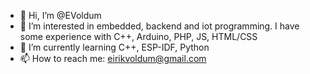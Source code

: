 - 👋 Hi, I’m @EVoldum
- 👀 I’m interested in embedded, backend and iot programming. I have some experience with C++, Arduino, PHP, JS, HTML/CSS
- 🌱 I’m currently learning C++, ESP-IDF, Python
- 📫 How to reach me: eirikvoldum@gmail.com

<!---
EVoldum/EVoldum is a ✨ special ✨ repository because its `README.md` (this file) appears on your GitHub profile.
You can click the Preview link to take a look at your changes.
--->

